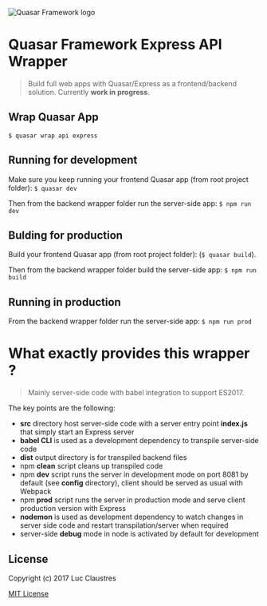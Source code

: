 ![Quasar Framework logo](http://quasar-framework.org/images/logo/xxhdpi.png)

# Quasar Framework Express API Wrapper
> Build full web apps with Quasar/Express as a frontend/backend solution. Currently **work in progress**.

## Wrap Quasar App
`$ quasar wrap api express`

## Running for development
Make sure you keep running your frontend Quasar app (from root project folder): `$ quasar dev`

Then from the backend wrapper folder run the server-side app: `$ npm run dev`

## Bulding for production
Build your frontend Quasar app (from root project folder): (`$ quasar build`).

Then from the backend wrapper folder build the server-side app: `$ npm run build`

## Running in production
From the backend wrapper folder run the server-side app: `$ npm run prod`

# What exactly provides this wrapper ?
> Mainly server-side code with babel integration to support ES2017.

The key points are the following:
- **src** directory host server-side code with a server entry point **index.js** that simply start an Express server
- **babel CLI** is used as a development dependency to transpile server-side code
- **dist** output directory is for transpiled backend files
- npm **clean** script cleans up transpiled code
- npm **dev** script runs the server in development mode on port 8081 by default (see **config** directory), client should be served as usual with Webpack
- npm **prod** script runs the server in production mode and serve client production version with Express
- **nodemon** is used as development dependency to watch changes in server side code and restart transpilation/server when required
- server-side **debug** mode in node is activated by default for development

## License

Copyright (c) 2017 Luc Claustres

[MIT License](http://en.wikipedia.org/wiki/MIT_License)
